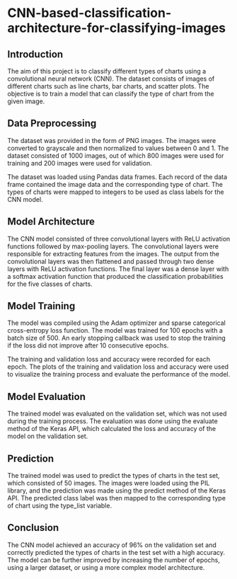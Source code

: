 # CNN-based-classification-architecture-for-classifying-images

## Introduction
The aim of this project is to classify different types of charts using a convolutional neural network (CNN). The dataset consists of images of different charts such as line charts, bar charts, and scatter plots. The objective is to train a model that can classify the type of chart from the given image.

## Data Preprocessing
The dataset was provided in the form of PNG images. The images were converted to grayscale and then normalized to values between 0 and 1. The dataset consisted of 1000 images, out of which 800 images were used for training and 200 images were used for validation.

The dataset was loaded using Pandas data frames. Each record of the data frame contained the image data and the corresponding type of chart. The types of charts were mapped to integers to be used as class labels for the CNN model.

## Model Architecture
The CNN model consisted of three convolutional layers with ReLU activation functions followed by max-pooling layers. The convolutional layers were responsible for extracting features from the images. The output from the convolutional layers was then flattened and passed through two dense layers with ReLU activation functions. The final layer was a dense layer with a softmax activation function that produced the classification probabilities for the five classes of charts.

## Model Training
The model was compiled using the Adam optimizer and sparse categorical cross-entropy loss function. The model was trained for 100 epochs with a batch size of 500. An early stopping callback was used to stop the training if the loss did not improve after 10 consecutive epochs.

The training and validation loss and accuracy were recorded for each epoch. The plots of the training and validation loss and accuracy were used to visualize the training process and evaluate the performance of the model.

## Model Evaluation
The trained model was evaluated on the validation set, which was not used during the training process. The evaluation was done using the evaluate method of the Keras API, which calculated the loss and accuracy of the model on the validation set.

## Prediction
The trained model was used to predict the types of charts in the test set, which consisted of 50 images. The images were loaded using the PIL library, and the prediction was made using the predict method of the Keras API. The predicted class label was then mapped to the corresponding type of chart using the type_list variable.

## Conclusion
The CNN model achieved an accuracy of 96% on the validation set and correctly predicted the types of charts in the test set with a high accuracy. The model can be further improved by increasing the number of epochs, using a larger dataset, or using a more complex model architecture.
